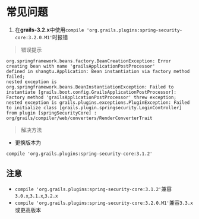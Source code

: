 # 常见问题

1. 在**grails-3.2.x**中使用`compile 'org.grails.plugins:spring-security-core:3.2.0.M1'`时报错

> 错误提示

```
org.springframework.beans.factory.BeanCreationException: Error creating bean with name 'grailsApplicationPostProcessor' 
defined in shangtu.Application: Bean instantiation via factory method failed; 
nested exception is org.springframework.beans.BeanInstantiationException: Failed to instantiate [grails.boot.config.GrailsApplicationPostProcessor]: Factory method 'grailsApplicationPostProcessor' threw exception; 
nested exception is grails.plugins.exceptions.PluginException: Failed to initialize class [grails.plugin.springsecurity.LoginController] from plugin [springSecurityCore] : org/grails/compiler/web/converters/RenderConverterTrait
```

> 解决方法

* 更换版本为

```
compile 'org.grails.plugins:spring-security-core:3.1.2'
```

## 注意
* `compile 'org.grails.plugins:spring-security-core:3.1.2'`兼容`3.0.x`,`3.1.x`,`3.2.x`
* `compile 'org.grails.plugins:spring-security-core:3.2.0.M1'`兼容`3.3.x`或更高版本
